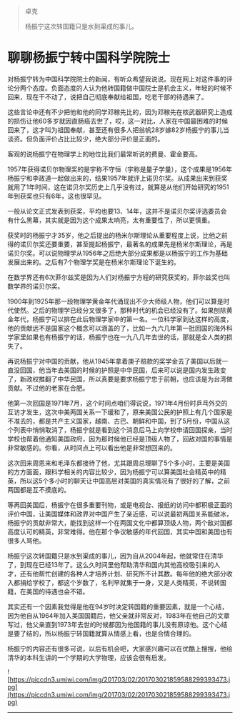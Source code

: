 > 卓克
> 
> 杨振宁这次转国籍只是水到渠成的事儿。

# 聊聊杨振宁转中国科学院院士

对杨振宁转为中国科学院院士的新闻，有听众希望我说说。现在网上对这件事的评论分两个态度。负面态度的人认为他转国籍做中国院士是机会主义，年轻的时候不回来，现在干不动了，说把自己彻底奉献给祖国，吃老干部的待遇来了。

这些言论中还有不少把他和他的同学邓稼先比的，因为邓稼先在核武器研究上造成的损伤让他60多岁就因直肠癌去世了，哎，这一对比，人家在中国最困难的时候回来了，这才叫为祖国奉献，甚至还有很多人把翁帆28岁嫁82岁杨振宁的事儿当谈资。但负面评价占比比较少，绝大部分评价是正面的。

客观的说杨振宁在物理学上的地位比我们最常听说的费曼、霍金要高。

1957年获得诺贝尔物理奖的是宇称不守恒（宇称是量子学量），这个成果是1956年杨振宁和李政道一起做出来的，结果1957年就评上诺贝尔奖。从成果出来到获奖就用了1年时间，这在诺贝尔奖历史上几乎没有过，就算是从他们开始研究的1951年到获奖也只有6年，这也很罕见。

一般从论文正式发表到获奖，平均也要13、14年，这并不是诺贝尔奖评选委员会有什么黑幕，其实就是因为这个成果太响亮，太有重要性了，所以更慎重。

获奖时的杨振宁才35岁，他之后提出的杨米尔斯理论从重要程度上说，比他之前得的诺贝尔奖还要重要，甚至提起杨振宁，最著名的成果先是杨米尔斯理论，再是诺贝尔奖。可以说物理学从1956年之后绝大部分成果都是以杨振宁的工作为基础发展出来的。之后有7个物理学奖是在杨米尔斯理论下诞生的。

在数学界还有6次菲尔兹奖是因为人们对杨振宁方程的研究获奖的，菲尔兹奖也叫数学界的诺贝尔奖。

1900年到1925年那一段物理学黄金年代涌现出不少大师级人物，他们可以算是时代使然。之后的物理学已经分叉很多了，那种时代的机会已经没有了。如果刨除黄金年代，杨振宁可以排在此后物理学家中的第一名。一位科学家到达这样的高度，他的贡献远不是国家这个概念可以涵盖的了，比如一九六几年第一批回国的海外科学家里如果也有杨振宁的话，杨振宁也在一九八几年去世的话，那就是全人类的损失了。

再说杨振宁对中国的贡献，他从1945年拿着庚子赔款的奖学金去了美国以后就一直没回国，他当年去美国的时候的护照是中华民国，后来可以说是国内发生政变了，新政权推翻了中华民国，所以真要是要求杨振宁忠于前朝，也应该是为台湾做贡献。不过他的老家在合肥。

他第一次回国是1971年7月，这个时间点咱们得说说，1971年4月份时乒乓外交的互访才发生，这次中美两国关系一下缓和了，原来美国公民的护照上有几个国家是不准去的，都是共产主义国家，越南、古巴、朝鲜和中国，到了5月份，中国从这个列表中悄悄取消了，杨振宁就是看到这个消息后马上向学校申请回国探亲，当时学校也帮着他通知美国政府，因为那时候他已经是顶级人物了，回敌对国的事情是非常敏感的。你看，从时间点上可以看出他是非常想回来的。

这次回来周恩来和毛泽东都接待了他，尤其跟周总理聊了5个多小时，主要是美国的方方面面，跟科学相关的内容比较少，因为杨振宁可以算美国社会精英中的精英，所以这5个多小时的聊天让中国高层对美国的真实情况有了很好的了解，之前两国都是互不摸底的。

等再回美国后，杨振宁在很多重要刊物，或是电视台、报纸的访问中都积极正面的评价中国，让美国媒体和政界对中国产生了亲近感，可以说最初两国关系能破冰，杨振宁的贡献非常大，能找到这样一个在两国文化中都算顶级人物，两个敌对国都高度认可的精英，非常难得。他在那个争议敏感的年代回国，其实中国和美国也有很多人骂他。

杨振宁这次转国籍只是水到渠成的事儿，因为自从2004年起，他就常住在清华了，到现在已经13年了。这么久时间里他帮助清华和国内其他高校吸引来的人才，还有他帮忙创建的各种人才培养计划、研究所不计其数。每年他的绝大部分收入都捐给学校了，都这个岁数了，名利早就集于一身，又是人类精英，不说转国籍，在美国的待遇也会不错。

其实还有一个因素我觉得是他在94岁时决定转国籍的重要因素，就是一个心结，因为他自从1964年加入美国国籍后，他父亲就非常反对，1983年在他自己的文章写过，他父亲直到1973年去世的时候都因为他国籍的事儿没有原谅他。这个心结是要了结的，所以杨振宁转国籍就算从情感上看，也是合情合理的。

杨振宁的内容还有很多可说，以后有机会吧，大家感兴趣可以在优酷上搜搜，他给清华的本科生讲的一个学期的大学物理，应该会很有启发。

![https://piccdn3.umiwi.com/img/201703/02/201703021859588299393473.jpg](https://piccdn3.umiwi.com/img/201703/02/201703021859588299393473.jpg)

---
